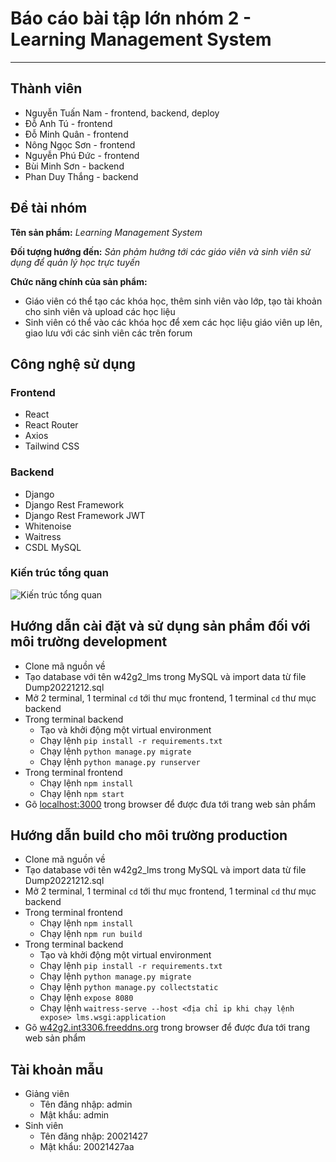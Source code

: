 # Báo cáo bài tập lớn nhóm 2 - Learning Management System

---

## Thành viên

- Nguyễn Tuấn Nam - frontend, backend, deploy
- Đỗ Anh Tú - frontend
- Đỗ Minh Quân - frontend
- Nông Ngọc Sơn - frontend
- Nguyễn Phú Đức - frontend
- Bùi Minh Sơn - backend
- Phan Duy Thắng - backend

## Đề tài nhóm

**Tên sản phẩm:** _Learning Management System_

**Đối tượng hướng đến:** _Sản phảm hướng tới các giáo viên và sinh viên sử dụng để quản lý học trực tuyến_

**Chức năng chính của sản phẩm:**

- Giáo viên có thể tạo các khóa học, thêm sinh viên vào lớp, tạo tài khoản cho sinh viên và upload các học liệu
- Sinh viên có thể vào các khóa học để xem các học liệu giáo viên up lên, giao lưu với các sinh viên các trên forum

## Công nghệ sử dụng

### Frontend

- React
- React Router
- Axios
- Tailwind CSS

### Backend

- Django
- Django Rest Framework
- Django Rest Framework JWT
- Whitenoise
- Waitress
- CSDL MySQL

### Kiến trúc tổng quan

![Kiến trúc tổng quan](https://www.saaspegasus.com/static/images/web/modern-javascript/js-pipeline-with-django.56456c10739f.png)

## Hướng dẫn cài đặt và sử dụng sản phẩm đối với môi trường development

- Clone mã nguồn về
- Tạo database với tên w42g2_lms trong MySQL và import data từ file Dump20221212.sql
- Mở 2 terminal, 1 terminal `cd` tới thư mục frontend, 1 terminal `cd` thư mục backend
- Trong terminal backend
  - Tạo và khởi động một virtual environment
  - Chạy lệnh `pip install -r requirements.txt`
  - Chạy lệnh `python manage.py migrate`
  - Chạy lệnh `python manage.py runserver`
- Trong terminal frontend
  - Chạy lệnh `npm install`
  - Chạy lệnh `npm start`
- Gõ [localhost:3000](localhost:3000) trong browser để được đưa tới trang web sản phẩm

## Hướng dẫn build cho môi trường production

- Clone mã nguồn về
- Tạo database với tên w42g2_lms trong MySQL và import data từ file Dump20221212.sql
- Mở 2 terminal, 1 terminal `cd` tới thư mục frontend, 1 terminal `cd` thư mục backend
- Trong terminal frontend
  - Chạy lệnh `npm install`
  - Chạy lệnh `npm run build`
- Trong terminal backend
  - Tạo và khởi động một virtual environment
  - Chạy lệnh `pip install -r requirements.txt`
  - Chạy lệnh `python manage.py migrate`
  - Chạy lệnh `python manage.py collectstatic`
  - Chạy lệnh `expose 8080`
  - Chạy lệnh `waitress-serve --host <địa chỉ ip khi chạy lệnh expose> lms.wsgi:application`
- Gõ [w42g2.int3306.freeddns.org](http://w42g2.int3306.freeddns.org/login) trong browser để được đưa tới trang web sản phẩm

## Tài khoản mẫu

- Giảng viên
  - Tên đăng nhập: admin
  - Mật khẩu: admin
- Sinh viên
  - Tên đăng nhập: 20021427
  - Mật khẩu: 20021427aa
